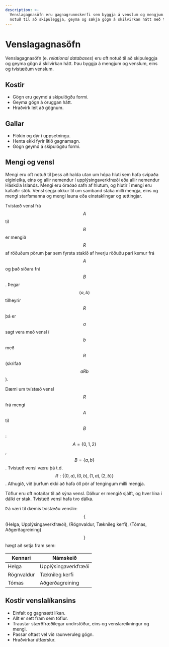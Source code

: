 ```yaml
---
description: >-
  Venslagagnasöfn eru gagnagrunnskerfi sem byggja á venslum og mengjum. Þau eru
  notuð til að skipuleggja, geyma og sækja gögn á skilvirkan hátt með töflum.
---
```


# Venslagagnasöfn

Venslagagnasöfn (e. _relational databases_) eru oft notuð til að skipuleggja og geyma gögn á 
skilvirkan hátt. Þau byggja á mengjum og venslum, eins og tvístæðum venslum.

## Kostir

- Gögn eru geymd á skipulögðu formi.
- Geyma gögn á öruggan hátt.
- Hraðvirk leit að gögnum.

## Gallar

- Flókin og dýr í uppsetningu.
- Henta ekki fyrir lítið gagnamagn.
- Gögn geymd á skipulögðu formi.

## Mengi og vensl

Mengi eru oft notuð til þess að halda utan um hópa hluti sem hafa svipaða eiginleika, eins og allir
nemendur í upplýsingaverkfræði eða allir nemendur Háskóla Íslands. Mengi eru óraðað safn af hlutum,
og hlutir í mengi eru kallaðir stök. Vensl segja okkur til um samband staka milli mengja, eins og
mengi starfsmanna og mengi launa eða einstaklingar og ættingjar.

Tvístæð vensl frá $$A$$ til $$B$$ er mengið $$R$$ af röðuðum pörum þar sem fyrsta stakið af hverju röðuðu
pari kemur frá $$A$$ og það síðara frá $$B$$. Þegar $$(a,b)$$ tilheyrir $$R$$ þá er $$a$$ sagt vera með vensl
í $$b$$ með $$R$$ (skrifað $$aRb$$).

Dæmi um tvístæð vensl $$R$$ frá mengi $$A$$ til $$B$$: $$A = \{0,1,2\}$$, $$B = \{a, b\} $$. Tvístæð
vensl væru þá t.d. $$R: \{(0, a), (0, b), (1, a), (2, b)\}$$. Athugið, við þurfum ekki að hafa öll pör
af tengingum milli mengja.

Töflur eru oft notaðar til að sýna vensl. Dálkur er mengið sjálft, og hver lína í dálki er stak.
Tvístæð vensl hafa tvo dálka.

Þá væri til dæmis tvístæðu venslin: $$\{$$(Helga, Upplýsingaverkfræði), (Rögnvaldur, Tæknileg
kerfi), (Tómas, Aðgerðagreining)$$\}$$ hægt að setja fram sem:

| Kennari    | Námskeið            |
|------------|---------------------|
| Helga      | Upplýsingaverkfræði |
| Rögnvaldur | Tæknileg kerfi      |
| Tómas      | Aðgerðagreining     |

## Kostir venslalíkansins

- Einfalt og gagnsætt líkan.
- Allt er sett fram sem töflur.
- Traustar stærðfræðilegar undirstöður, eins og venslareikningur og mengi.
- Passar oftast vel við raunveruleg gögn.
- Hraðvirkar útfærslur.
